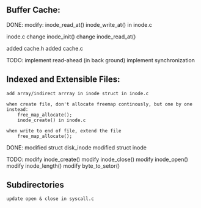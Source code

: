 
Buffer Cache:
-----------------------------------
DONE:
	modify:
		inode_read_at()
		inode_write_at()
	in inode.c

inode.c
	change inode_init()
	change inode_read_at()


added cache.h
added cache.c


TODO: 
implement read-ahead (in back ground)
implement synchronization

Indexed and Extensible Files:
-----------------------------------
	add array/indirect arrray in inode struct in inode.c

	when create file, don't allocate freemap continously, but one by one instead: 
		free_map_allocate(); 
		inode_create() in inode.c

	when write to end of file, extend the file
		free_map_allocate();

DONE:
	modified struct disk_inode
	modified struct inode


TODO:
	modify inode_create()
	modify inode_close()
	modify inode_open()
	modify inode_length()
	modify byte_to_setor()
	

Subdirectories
-----------------------------------
	update open & close in syscall.c

